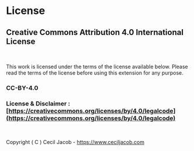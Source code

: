 # License

## Creative Commons Attribution 4.0 International License

<br>

This work is licensed under the terms of the license available below. Please read the terms of the license before using this extension for any purpose.<br>

### CC-BY-4.0

### License & Disclaimer : [https://creativecommons.org/licenses/by/4.0/legalcode](https://creativecommons.org/licenses/by/4.0/legalcode)

<br>

Copyright ( C ) Cecil Jacob - https://www.ceciljacob.com

<br>
<br>
